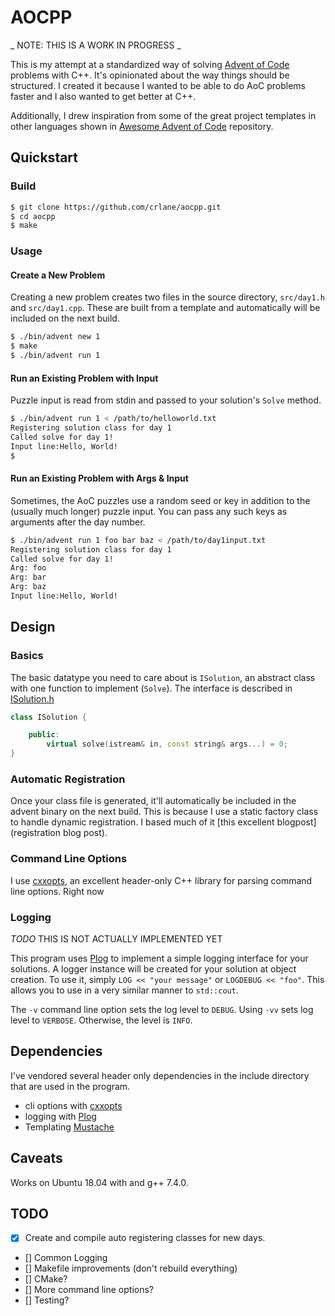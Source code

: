 # AOCPP

_ NOTE: THIS IS A WORK IN PROGRESS _

This is my attempt at a standardized way of solving [Advent of Code][] problems with C++. It's opinionated about the way things should be structured. I created it because I wanted to be able to do AoC problems faster and I also wanted to get better at C++.

Additionally, I drew inspiration from some of the great project templates in other languages shown in [Awesome Advent of Code][] repository.

## Quickstart

### Build
```bash
$ git clone https://github.com/crlane/aocpp.git
$ cd aocpp
$ make
```

### Usage

#### Create a New Problem

Creating a new problem creates two files in the source directory, `src/day1.h` and `src/day1.cpp`. These are built from a template and automatically will be included on the next build.

```bash
$ ./bin/advent new 1
$ make
$ ./bin/advent run 1
```

#### Run an Existing Problem with Input

Puzzle input is read from stdin and passed to your solution's `Solve` method.

```bash
$ ./bin/advent run 1 < /path/to/helloworld.txt
Registering solution class for day 1
Called solve for day 1!
Input line:Hello, World!
$
```

#### Run an Existing Problem with Args & Input

Sometimes, the AoC puzzles use a random seed or key in addition to the (usually much longer) puzzle input. You can pass any such keys as arguments after the day number.

```bash
$ ./bin/advent run 1 foo bar baz < /path/to/day1input.txt
Registering solution class for day 1
Called solve for day 1!
Arg: foo
Arg: bar
Arg: baz
Input line:Hello, World!
```

## Design

### Basics

The basic datatype you need to care about is `ISolution`, an abstract class with one function to implement (`Solve`). The interface is described in [ISolution.h](./src/ISolution.h)

```c++
class ISolution {

    public:
        virtual solve(istream& in, const string& args...) = 0;
}
```

### Automatic Registration

Once your class file is generated, it'll automatically be included in the advent binary on the next build. This is because I use a static factory class to handle dynamic registration. I based much of it [this excellent blogpost](registration blog post).

### Command Line Options

I use [cxxopts][], an excellent header-only C++ library for parsing command line options. Right now

### Logging

*TODO* THIS IS NOT ACTUALLY IMPLEMENTED YET

This program uses [Plog] to implement a simple logging interface for your solutions. A logger instance will be created for your solution at object creation. To use it, simply `LOG << "your message"` or `LOGDEBUG << "foo"`. This allows you to use in a very similar manner to `std::cout`.

The `-v` command line option sets the log level to `DEBUG`. Using `-vv` sets log level to `VERBOSE`. Otherwise, the level is `INFO`.


## Dependencies

I've vendored several header only dependencies in the include directory that are used in the program.

- cli options with [cxxopts][]
- logging with [Plog][]
- Templating [Mustache][]

## Caveats

Works on Ubuntu 18.04 with and g++ 7.4.0.

## TODO

- [X] Create and compile auto registering classes for new days.
- [] Common Logging
- [] Makefile improvements (don't rebuild everything)
- [] CMake?
- [] More command line options?
- [] Testing?

[Advent of Code]: https://https://adventofcode.com/
[Plog]: https://github.com/SergiusTheBest/plog
[cxxopts]: https://github.com/jarro2783/cxxopts
[StackOverflow Post]: https://stackoverflow.com/questions/1260954/how-can-i-keep-track-of-enumerate-all-classes-that-implement-an-interface
[Awesome Advent of Code]: https://github.com/Bogdanp/awesome-advent-of-code#project-templates
[Mustache]: https://github.com/kainjow/Mustache

